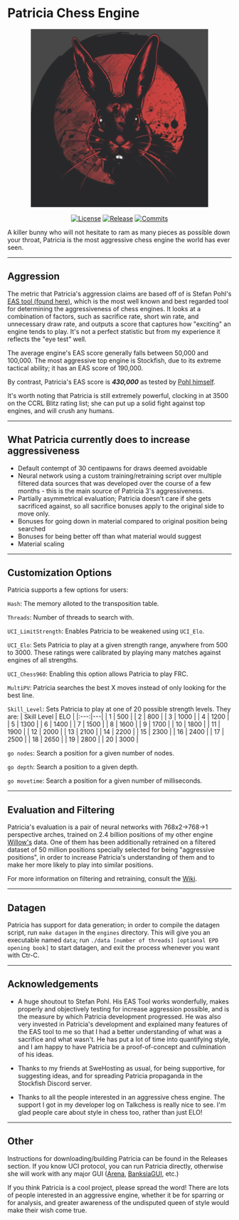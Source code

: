 # Patricia Chess Engine
<div align="center">

  <img src="Patricia_logo.png" width="400" height="400" alt="Patricia logo">

  
  [![License][license-badge]][license-link]
  [![Release][release-badge]][release-link]
  [![Commits][commits-badge]][commits-link]
  
</div>

A killer bunny who will not hesitate to ram as many pieces as possible down your throat, Patricia is the most aggressive chess engine the world has ever seen.

***

## Aggression
The metric that Patricia's aggression claims are based off of is Stefan Pohl's [EAS tool (found here)](https://www.sp-cc.de/eas-ratinglist.htm), which is the most well known and best regarded tool for determining the aggressiveness of chess engines. It looks at a combination of factors, such as sacrifice rate, short win rate, and unnecessary draw rate, and outputs a score that captures how "exciting" an engine tends to play. It's not a perfect statistic but from my experience it reflects the "eye test" well.

The average engine's EAS score generally falls between 50,000 and 100,000. The most aggressive top engine is Stockfish, due to its extreme tactical ability; it has an EAS score of 190,000.

By contrast, Patricia's EAS score is <b><i>430,000</i></b> as tested by [Pohl himself](https://www.sp-cc.de/patricia_eas_engine.htm).

It's worth noting that Patricia is still extremely powerful, clocking in at 3500 on the CCRL Blitz rating list; she can put up a solid fight against top engines, and will crush any humans.

***

## What Patricia currently does to increase aggressiveness
- Default contempt of 30 centipawns for draws deemed avoidable
- Neural network using a custom training/retraining script over multiple filtered data sources that was developed over the course of a few months - this is the main source of Patricia 3's aggressiveness.
- Partially asymmetrical evaluation; Patricia doesn't care if she gets sacrificed against, so all sacrifice bonuses apply to the original side to move only.
- Bonuses for going down in material compared to original position being searched
- Bonuses for being better off than what material would suggest
- Material scaling

***

## Customization Options

Patricia supports a few options for users:

`Hash`: The memory alloted to the transposition table.

`Threads`: Number of threads to search with.

`UCI_LimitStrength`: Enables Patricia to be weakened using `UCI_Elo`.

`UCI_Elo`: Sets Patricia to play at a given strength range, anywhere from 500 to 3000. These ratings were calibrated by playing many matches against engines of all strengths.

`UCI_Chess960`: Enabling this option allows Patricia to play FRC.

`MultiPV`: Patricia searches the best X moves instead of only looking for the best line.

`Skill_Level`: Sets Patricia to play at one of 20 possible strength levels. They are:
| Skill Level | ELO |
|:---:|---|
| 1 | 500 |
| 2 | 800 |
| 3 | 1000 |
| 4 | 1200 |
| 5 | 1300 |
| 6 | 1400 |
| 7 | 1500 |
| 8 | 1600 |
| 9 | 1700 |
| 10 | 1800 |
| 11 | 1900 |
| 12 | 2000 |
| 13 | 2100 |
| 14 | 2200 |
| 15 | 2300 |
| 16 | 2400 |
| 17 | 2500 |
| 18 | 2650 |
| 19 | 2800 |
| 20 | 3000 |

`go nodes`: Search a position for a given number of nodes.

`go depth`: Search a position to a given depth.

`go movetime`: Search a position for a given number of milliseconds.

***

## Evaluation and Filtering
Patricia's evaluation is a pair of neural networks with 768x2->768->1 perspective arches, trained on 2.4 billion positions of my other engine [Willow's](https://github.com/Adam-Kulju/Willow) data. One of them has been additionally retrained on a filtered dataset of 50 million positions specially selected for being "aggressive positions", in order to increase Patricia's understanding of them and to make her more likely to play into similar positions.

For more information on filtering and retraining, consult the [Wiki](https://github.com/Adam-Kulju/Patricia/wiki/Filtering,-converting,-and-retraining).

***

## Datagen

Patricia has support for data generation; in order to compile the datagen script, run `make datagen` in the `engines` directory. This will give you an executable named `data`; run `./data [number of threads] [optional EPD opening book]` to start datagen, and exit the process whenever you want with Ctr-C.

***

## Acknowledgements

- A huge shoutout to Stefan Pohl. His EAS Tool works wonderfully, makes properly and objectively testing for increase aggression possible, and is the measure by which Patricia development progressed. He was also very invested in Patricia's development and explained many features of the EAS tool to me so that I had a better understanding of what was a sacrifice and what wasn't. He has put a lot of time into quantifying style, and I am happy to have Patricia be a proof-of-concept and culmination of his ideas.

- Thanks to my friends at SweHosting as usual, for being supportive, for suggesting ideas, and for spreading Patricia propaganda in the Stockfish Discord server.

- Thanks to all the people interested in an aggressive chess engine. The support I got in my developer log on Talkchess is really nice to see. I'm glad people care about style in chess too, rather than just ELO!

***

## Other

Instructions for downloading/building Patricia can be found in the Releases section. If you know UCI protocol, you can run Patricia directly, otherwise she will work with any major GUI ([Arena](http://www.playwitharena.de/), [BanksiaGUI](https://banksiagui.com/), etc.)

If you think Patricia is a cool project, please spread the word! There are lots of people interested in an aggressive engine, whether it be for sparring or for analysis, and greater awareness of the undisputed queen of style would make their wish come true.

[license-badge]: https://img.shields.io/github/license/Adam-Kulju/Patricia?style=for-the-badge
[release-badge]: https://img.shields.io/github/v/release/Adam-Kulju/Patricia?style=for-the-badge
[commits-badge]: https://img.shields.io/github/commits-since/Adam-Kulju/Patricia/latest?style=for-the-badge

[license-link]: https://github.com/Adam-Kulju/Patricia/blob/main/LICENSE
[release-link]: https://github.com/Adam-Kulju/Patricia/releases/latest
[commits-link]: https://github.com/Adam-Kulju/Patricia/commits/main
